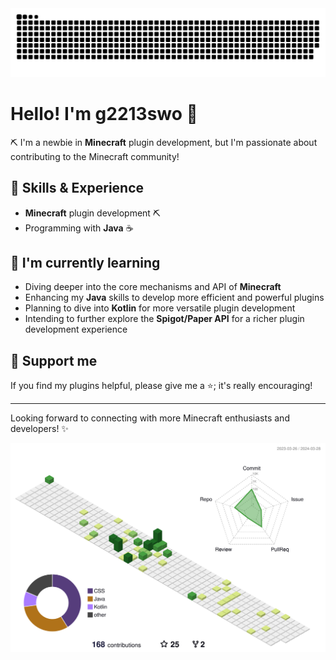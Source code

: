 <picture>
  <source media="(prefers-color-scheme: dark)" srcset="https://raw.githubusercontent.com/g2213swo/g2213swo/output/github-contribution-grid-snake-dark.svg">
  <source media="(prefers-color-scheme: light)" srcset="https://raw.githubusercontent.com/g2213swo/g2213swo/output/github-contribution-grid-snake.svg">
  <img alt="github contribution grid snake animation" src="https://raw.githubusercontent.com/g2213swo/g2213swo/output/github-contribution-grid-snake.svg">
</picture>

# Hello! I'm g2213swo 👋 

:pick: I'm a newbie in **Minecraft** plugin development, but I'm passionate about contributing to the Minecraft community!

## :rocket: Skills & Experience

- **Minecraft** plugin development :pick:
- Programming with **Java** :coffee:

## :telescope: I'm currently learning

- Diving deeper into the core mechanisms and API of **Minecraft**
- Enhancing my **Java** skills to develop more efficient and powerful plugins
- Planning to dive into **Kotlin** for more versatile plugin development
- Intending to further explore the **Spigot/Paper API** for a richer plugin development experience

## :stars: Support me

If you find my plugins helpful, please give me a :star:; it's really encouraging!

---
Looking forward to connecting with more Minecraft enthusiasts and developers! ✨

<p align="center" >
  <picture>
    <source media="(prefers-color-scheme: dark)"  srcset="https://raw.githubusercontent.com/g2213swo/g2213swo/output-3d-contrib/night.svg" />
    <source media="(prefers-color-scheme: light)" srcset="https://raw.githubusercontent.com/g2213swo/g2213swo/output-3d-contrib/day.svg" />
    <img alt="github profile contributions chart"    src="https://raw.githubusercontent.com/g2213swo/g2213swo/output-3d-contrib/day.svg" />
  </picture>
</p>
